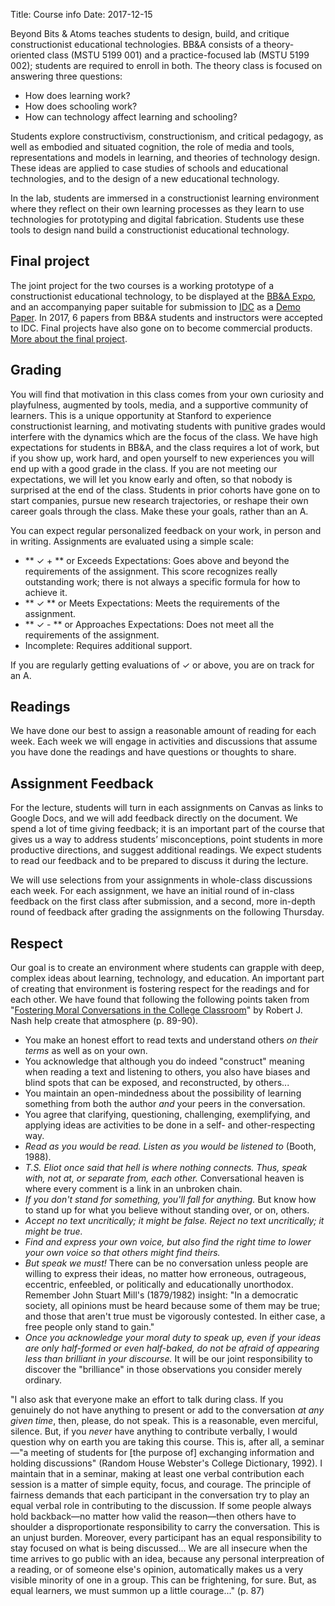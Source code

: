 Title: Course info
Date: 2017-12-15

Beyond Bits & Atoms teaches students to design, build, and critique constructionist educational technologies. BB&A consists of a theory-oriented class (MSTU 5199 001) and a practice-focused lab (MSTU 5199 002); students are required to enroll in both. The theory class is focused on answering three questions:

- How does learning work?
- How does schooling work?
- How can technology affect learning and schooling?

Students explore constructivism, constructionism, and critical pedagogy, as well as embodied and situated cognition, the role of media and tools, representations and models in learning, and theories of technology design. These ideas are applied to case studies of schools and educational technologies, and to the design of a new educational technology.

In the lab, students are immersed in a constructionist learning environment where they reflect on their own learning processes as they learn to use technologies for prototyping and digital fabrication. Students use these tools to design nand build a constructionist educational technology.

## Final project
The joint project for the two courses is a working prototype of a constructionist educational technology, to be displayed at the [BB&A Expo]({filename}/logistics/expo.md), and an accompanying paper suitable for submission to [IDC](http://idc-2018.org/) as a [Demo Paper](http://idc-2018.org/demos-art-installations/). In 2017, 6 papers from BB&A students and instructors were accepted to IDC. Final projects have also gone on to become commercial products. [More about the final project]({filename}/assignments/final.md).

<!--
## Teaching team
### Theory

- Paulo Blikstein
- Richard Davis
- Veronica Lin

### Lab

- Paulo Blikstein
- Chris Proctor
- Jonathan Pang
- Katerina Gregoriou 
- Sydney Hutton 
- Ali Azhar 
-->

## Grading
You will find that motivation in this class comes from your own curiosity and playfulness, augmented by tools, media, and a supportive community of learners. This is a unique opportunity at Stanford to experience constructionist learning, and motivating students with punitive grades would interfere with the dynamics which are the focus of the class. We have high expectations for students in BB&A, and the class requires a lot of work, but if you show up, work hard, and open yourself to new experiences you will end up with a good grade in the class. If you are not meeting our expectations, we will let you know early and often, so that nobody is surprised at the end of the class. Students in prior cohorts have gone on to start companies, pursue new research trajectories, or reshape their own career goals through the class. Make these your goals, rather than an A.

You can expect regular personalized feedback on your work, in person and in writing. Assignments are evaluated using a simple scale:

- ** &#10003; + ** or Exceeds Expectations: Goes above and beyond the requirements of the assignment. This score recognizes really outstanding work; there is not always a specific formula for how to achieve it.
- ** &#10003; ** or Meets Expectations: Meets the requirements of the assignment.
- ** &#10003; - ** or Approaches Expectations: Does not meet all the requirements of the assignment.
- Incomplete: Requires additional support.

If you are regularly getting evaluations of &#10003; or above, you are on track for an A.

<!--
## Lab fee
The $75 lab fee supports the TLTL facilities and covers basic supplies such as cardboard, plywood, and other materials
stocked by the lab. Excellent final projects can be created using materials stocked by the lab, but students wishing
to use materials or technologies not stocked by the lab may spend up to an additional $100.
-->

## Readings
We have done our best to assign a reasonable amount of reading for each week. Each week we will engage in activities and discussions that assume you have done the readings and have questions or thoughts to share.

## Assignment Feedback
For the  lecture, students will turn in each assignments on Canvas as links to Google Docs, and we will add feedback directly on the document. We spend a lot of time giving feedback; it is an important part of the course that gives us a way to address students’ misconceptions, point students in more productive directions, and suggest additional readings. We expect students to read our feedback and to be prepared to discuss it during the lecture.

We will use selections from your assignments in whole-class discussions each week. For each assignment, we have an initial round of in-class feedback on the first class after submission, and a second, more in-depth round of feedback after grading the assignments on the following Thursday.

<!--
## Workload
Although it is possible to take it for fewer credits, BBA is a seven-credit course. On average, you should expect to spend two hours working outside of class for every one hour in class, for a total of 21 hours per week. (See [Stanford's page](https://undergrad.stanford.edu/advising/student-guides/what-unit) on the amount of work per credit.)
-->

## Respect
Our goal is to create an environment where students can grapple with deep, complex ideas about learning, technology, and education. An important part of creating that environment is fostering respect for the readings and for each other. We have found that following the following points taken from "[Fostering Moral Conversations in the College Classroom](http://socialwork.uw.edu/sites/default/files/sswfiles/Nash_fostering_moral_conversations.pdf)" by Robert J. Nash help create that atmosphere (p. 89-90).

- You make an honest effort to read texts and understand others *on their terms* as well as on your own.
- You acknowledge that although you do indeed "construct" meaning when reading a text and listening to others, you also have biases and blind spots that can be exposed, and reconstructed, by others...
- You maintain an open-mindedness about the possibility of learning something from both the author *and* your peers in the conversation.
- You agree that clarifying, questioning, challenging, exemplifying, and applying ideas are activities to be done in a self- and other-respecting way.
- *Read as you would be read. Listen as you would be listened to* (Booth, 1988).
- *T.S. Eliot once said that hell is where nothing connects. Thus, speak with, not at, or separate from, each other.* Conversational heaven is where every comment is a link in an unbroken chain.
- *If you don't stand for something, you'll fall for anything.* But know how to stand up for what you believe without standing over, or on, others.
- *Accept no text uncritically; it might be false. Reject no text uncritically; it might be true.*
- *Find and express your own voice, but also find the right time to lower your own voice so that others might find theirs.*
- *But speak we must!* There can be no conversation unless people are willing to express their ideas, no matter how erroneous, outrageous, eccentric, enfeebled, or politically and educationally unorthodox. Remember John Stuart Mill's (1879/1982) insight: "In a democratic society, all opinions must be heard because some of them may be true; and those that aren't true must be vigorously contested. In either case, a free people only stand to gain."
- *Once you acknowledge your moral duty to speak up, even if your ideas are only half-formed or even half-baked, do not be afraid of appearing less than brilliant in your discourse.* It will be our joint responsibility to discover the "brilliance" in those observations you consider merely ordinary.

"I also ask that everyone make an effort to talk during class. If you genuinely do not have anything to present or add to the conversation *at any given time*, then, please, do not speak. This is a reasonable, even merciful, silence. But, if you *never* have anything to contribute verbally, I would question why on earth you are taking this course. This is, after all, a seminar—"a meeting of students for [the purpose of] exchanging information and holding discussions" (Random House Webster's College Dictionary, 1992). I maintain that in a seminar, making at least one verbal contribution each session is a matter of simple equity, focus, and courage. The principle of fairness demands that each participant in the conversation try to play an equal verbal role in contributing to the discussion. If some people always hold backback—no matter how valid the reason—then others have to shoulder a disproportionate responsibility to carry the conversation. This is an unjust burden. Moreover, every participant has an equal responsibility to stay focused on what is being discussed... We are all insecure when the time arrives to go public with an idea, because any personal interpreation of a reading, or of someone else's opinion, automatically makes us a very visible minority of one in a group. This can be frightening, for sure. But, as equal learners, we must summon up a little courage..." (p. 87)
